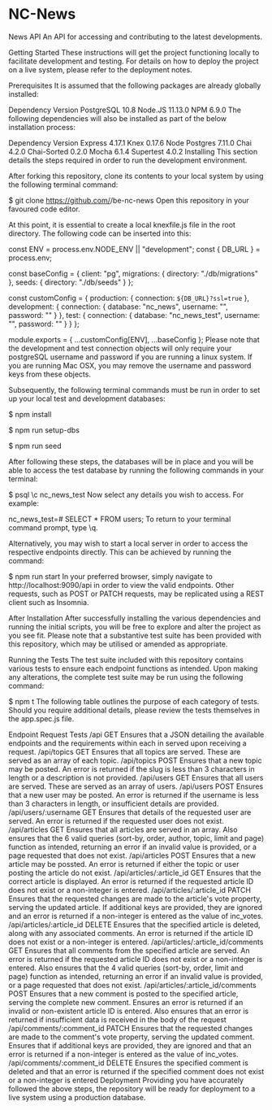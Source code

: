 # NC-News

News API
An API for accessing and contributing to the latest developments.

Getting Started
These instructions will get the project functioning locally to facilitate development and testing. For details on how to deploy the project on a live system, please refer to the deployment notes.

Prerequisites
It is assumed that the following packages are already globally installed:

Dependency	Version
PostgreSQL	10.8
Node.JS	11.13.0
NPM	6.9.0
The following dependencies will also be installed as part of the below installation process:

Dependency	Version
Express	4.17.1
Knex	0.17.6
Node Postgres	7.11.0
Chai	4.2.0
Chai-Sorted	0.2.0
Mocha	6.1.4
Supertest	4.0.2
Installing
This section details the steps required in order to run the development environment.

After forking this repository, clone its contents to your local system by using the following terminal command:

$ git clone https://github.com/<your-github-username>/be-nc-news
Open this repository in your favoured code editor.

At this point, it is essential to create a local knexfile.js file in the root directory. The following code can be inserted into this:

const ENV = process.env.NODE_ENV || "development";
const { DB_URL } = process.env;

const baseConfig = {
  client: "pg",
  migrations: {
    directory: "./db/migrations"
  },
  seeds: {
    directory: "./db/seeds"
  }
};

const customConfig = {
  production: {
    connection: `${DB_URL}?ssl=true`
  },
  development: {
    connection: {
      database: "nc_news",
      username: "<your-postgreSQL-username>",
      password: "<your-postgreSQL-password>"
    }
  },
  test: {
    connection: {
      database: "nc_news_test",
      username: "<your-postgreSQL-username>",
      password: "<your-postgreSQL-password>"
    }
  }
};

module.exports = { ...customConfig[ENV], ...baseConfig };
Please note that the development and test connection objects will only require your postgreSQL username and password if you are running a linux system. If you are running Mac OSX, you may remove the username and password keys from these objects.

Subsequently, the following terminal commands must be run in order to set up your local test and development databases:

$ npm install

$ npm run setup-dbs

$ npm run seed

After following these steps, the databases will be in place and you will be able to access the test database by running the following commands in your terminal:

$ psql
\c nc_news_test
Now select any details you wish to access. For example:

nc_news_test=# SELECT * FROM users;
To return to your terminal command prompt, type \q.

Alternatively, you may wish to start a local server in order to access the respective endpoints directly. This can be achieved by running the command:

$ npm run start
In your preferred browser, simply navigate to http://localhost:9090/api in order to view the valid endpoints. Other requests, such as POST or PATCH requests, may be replicated using a REST client such as Insomnia.

After Installation
After successfully installing the various dependencies and running the initial scripts, you will be free to explore and alter the project as you see fit. Please note that a substantive test suite has been provided with this repository, which may be utilised or amended as appropriate.

Running the Tests
The test suite included with this repository contains various tests to ensure each endpoint functions as intended. Upon making any alterations, the complete test suite may be run using the following command:

$ npm t
The following table outlines the purpose of each category of tests. Should you require additional details, please review the tests themselves in the app.spec.js file.

Endpoint	Request	Tests
/api	GET	Ensures that a JSON detailing the available endpoints and the requirements within each in served upon receiving a request.
/api/topics	GET	Ensures that all topics are served. These are served as an array of each topic.
/api/topics	POST	Ensures that a new topic may be posted. An error is returned if the slug is less than 3 characters in length or a description is not provided.
/api/users	GET	Ensures that all users are served. These are served as an array of users.
/api/users	POST	Ensures that a new user may be posted. An error is returned if the username is less than 3 characters in length, or insufficient details are provided.
/api/users/:username	GET	Ensures that details of the requested user are served. An error is returned if the requested user does not exist.
/api/articles	GET	Ensures that all articles are served in an array. Also ensures that the 6 valid queries (sort-by, order, author, topic, limit and page) function as intended, returning an error if an invalid value is provided, or a page requested that does not exist.
/api/articles	POST	Ensures that a new article may be possted. An error is returned if either the topic or user posting the article do not exist.
/api/articles/:article_id	GET	Ensures that the correct article is displayed. An error is returned if the requested article ID does not exist or a non-integer is entered.
/api/articles/:article_id	PATCH	Ensures that the requested changes are made to the article's vote property, serving the updated article. If additional keys are provided, they are ignored and an error is returned if a non-integer is entered as the value of inc_votes.
/api/articles/:article_id	DELETE	Ensures that the specified article is deleted, along with any associated comments. An error is returned if the article ID does not exist or a non-integer is entered.
/api/articles/:article_id/comments	GET	Ensures that all comments from the specified article are served. An error is returned if the requested article ID does not exist or a non-integer is entered. Also ensures that the 4 valid queries (sort-by, order, limit and page) function as intended, returning an error if an invalid value is provided, or a page requested that does not exist.
/api/articles/:article_id/comments	POST	Ensures that a new comment is posted to the specified article, serving the complete new comment. Ensures an error is returned if an invalid or non-existent article ID is entered. Also ensures that an error is returned if insufficient data is received in the body of the request
/api/comments/:comment_id	PATCH	Ensures that the requested changes are made to the comment's vote property, serving the updated comment. Ensures that if additional keys are provided, they are ignored and that an error is returned if a non-integer is entered as the value of inc_votes.
/api/comments/:comment_id	DELETE	Ensures the specified comment is deleted and that an error is returned if the specified comment does not exist or a non-integer is entered
Deployment
Providing you have accurately followed the above steps, the repository will be ready for deployment to a live system using a production database.
